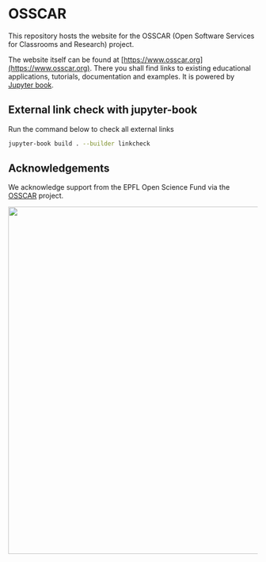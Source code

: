 # OSSCAR

This repository hosts the website for the OSSCAR (Open Software Services for Classrooms and Research) project. 


The website itself can be found at [https://www.osscar.org](https://www.osscar.org). There you shall find links to existing educational applications, tutorials, documentation and examples. It is powered by [Jupyter book](https://jupyterbook.org/intro.html).

## External link check with jupyter-book

Run the command below to check all external links

```bash
jupyter-book build . --builder linkcheck
```

## Acknowledgements

We acknowledge support from the EPFL Open Science Fund via the [OSSCAR](http://www.osscar.org) project.

<img src='https://www.osscar.org/_images/logos.png' width='700'>
